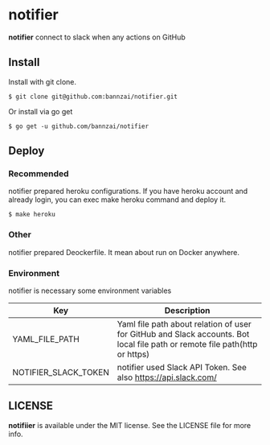 # notifier
**notifier** connect to slack when any actions on GitHub

## Install
Install with git clone.
```shell
$ git clone git@github.com:bannzai/notifier.git
```

Or install via go get
```shell
$ go get -u github.com/bannzai/notifier
```

## Deploy
### Recommended
notifier prepared heroku configurations.
If you have heroku account and already login, you can exec make heroku command and deploy it. 

```
$ make heroku
```

### Other
notifier prepared Deockerfile.
It mean about run on Docker anywhere.

### Environment
notifier is necessary some environment variables

|  Key  |  Description  | 
| ---- | ---- | 
|  YAML_FILE_PATH  |  Yaml file path about relation of user for GitHub and Slack accounts. Bot local file path or remote file path(http or https)| 
|  NOTIFIER_SLACK_TOKEN  |  notifier used Slack API Token. See also https://api.slack.com/ | 


## LICENSE
**notifiier** is available under the MIT license. See the LICENSE file for more info.

